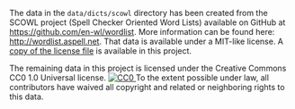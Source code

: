 The data in the `data/dicts/scowl` directory has been created from the SCOWL
project (Spell Checker Oriented Word Lists) available on GitHub at
https://github.com/en-wl/wordlist. More information can be found here:
http://wordlist.aspell.net. That data is available under a MIT-like license.
A [copy of the license file](licenses/scowl) is available in this project.

The remaining data in this project is licensed under the Creative Commons
CC0 1.0 Universal license.
<a rel="license" href="http://creativecommons.org/publicdomain/zero/1.0/">
    <img src="http://i.creativecommons.org/p/zero/1.0/88x31.png" style="border-style: none;" alt="CC0" />
</a>
To the extent possible under law, all contributors have waived all copyright
and related or neighboring rights to this data.

